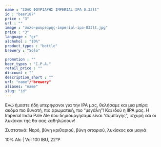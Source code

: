 ```yaml
---
name : "ΣΟΛΟ ΦΟΥΡΙΑΡΗΣ IMPERIAL IPA 0.33lt"
id : "beer187"
price : "3"
url : ""
image : "σολο-φουριαρης-imperial-ipa-033lt.jpg"
price : "3"
language : "gr"
alchohol : "10%"
product_types : "bottle"
brewery : "Solo"

promotion : ""
beer_types : "I.P.A."
retail_price : ""
discount : ""
description_short : ""
url: "name"/"brewery"
aliases: "name"
slug: "id"
---
```


Ενώ ήμαστε ήδη υπερήφανοι για την IPA μας, θελήσαμε και μια μπίρα ακόμα πιο δυνατή, πιο αρωματική, πιο “μεγάλη”! Και ιδού η IIPA μας. Η Ιmperial India Pale Ale που δημιουργήσαμε είναι “συμπαγής”, ισχυρή και οι λυκίσκοι της θα σας καθηλώσουν!

Συστατικά: Νερό, βύνη κριθαριού, βύνη σιταριού, λυκίσκος και μαγιά

10% Alc | Vol 100 IBU, 22°P